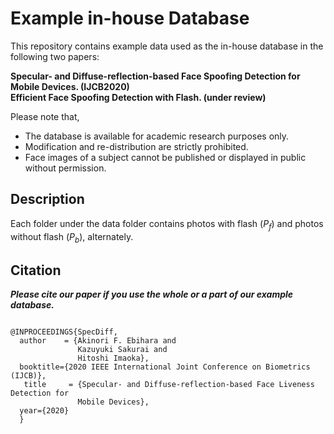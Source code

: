 # Example in-house Database
This repository contains example data used as the in-house database in the following two papers:  
  
__Specular- and Diffuse-reflection-based Face Spoofing Detection for Mobile Devices. (IJCB2020)__  
__Efficient Face Spoofing Detection with Flash. (under review)__  

Please note that,  
 - The database is available for academic research purposes only.  
 - Modification and re-distribution are strictly prohibited.
 - Face images of a subject cannot be published or displayed in public without permission.  
 
 ## Description
 Each folder under the data folder contains photos with flash ($P_f$) and photos without flash ($P_b$), alternately.  
 
 

 ## Citation
___Please cite our paper if you use the whole or a part of our example database.___
```

@INPROCEEDINGS{SpecDiff,
  author    = {Akinori F. Ebihara and
               Kazuyuki Sakurai and
               Hitoshi Imaoka},
  booktitle={2020 IEEE International Joint Conference on Biometrics (IJCB)}, 
   title     = {Specular- and Diffuse-reflection-based Face Liveness Detection for
               Mobile Devices},
  year={2020}
  }

